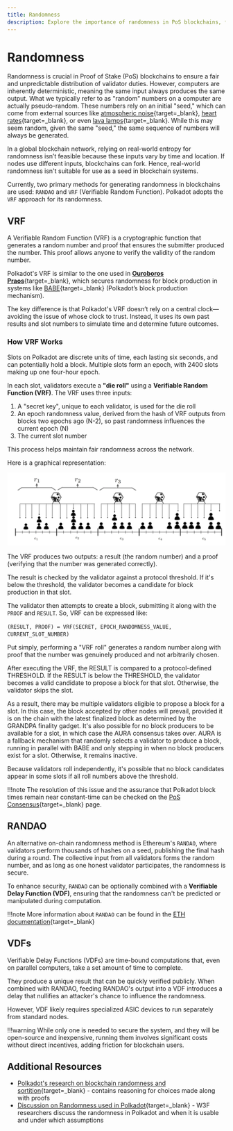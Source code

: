 ```yaml
---
title: Randomness
description: Explore the importance of randomness in PoS blockchains, focusing on Polkadot’s VRF-based approach to ensure fairness and security in validator selection.
---
```


# Randomness

Randomness is crucial in Proof of Stake (PoS) blockchains to ensure a fair and unpredictable distribution of validator duties. However, computers are inherently deterministic, meaning the same input always produces the same output. What we typically refer to as "random" numbers on a computer are actually pseudo-random. These numbers rely on an initial "seed," which can come from external sources like [atmospheric noise](https://www.random.org/randomness/){target=\_blank}, [heart rates](https://mdpi.altmetric.com/details/47574324){target=\_blank}, or even [lava lamps](https://en.wikipedia.org/wiki/Lavarand){target=\_blank}. While this may seem random, given the same "seed," the same sequence of numbers will always be generated.

In a global blockchain network, relying on real-world entropy for randomness isn’t feasible because these inputs vary by time and location. If nodes use different inputs, blockchains can fork. Hence, real-world randomness isn't suitable for use as a seed in blockchain systems.

Currently, two primary methods for generating randomness in blockchains are used: `RANDAO` and `VRF` (Verifiable Random Function). Polkadot adopts the `VRF` approach for its randomness.

## VRF

A Verifiable Random Function (VRF) is a cryptographic function that generates a random number and proof that ensures the submitter produced the number. This proof allows anyone to verify the validity of the random number.

Polkadot's VRF is similar to the one used in [**Ouroboros Praos**](https://eprint.iacr.org/2017/573.pdf){target=\_blank}, which secures randomness for block production in systems like [BABE](TODO:update-path){target=\_blank} (Polkadot’s block production mechanism). 

The key difference is that Polkadot's VRF doesn’t rely on a central clock—avoiding the issue of whose clock to trust. Instead, it uses its own past results and slot numbers to simulate time and determine future outcomes.

### How VRF Works

Slots on Polkadot are discrete units of time, each lasting six seconds, and can potentially hold a block. Multiple slots form an epoch, with 2400 slots making up one four-hour epoch.

In each slot, validators execute a **"die roll"** using a **Verifiable Random Function (VRF)**. The VRF uses three inputs:

1. A "secret key", unique to each validator, is used for the die roll
2. An epoch randomness value, derived from the hash of VRF outputs from blocks two epochs ago (N-2), so past randomness influences the current epoch (N)
3. The current slot number

This process helps maintain fair randomness across the network.

Here is a graphical representation:

![](/images/polkadot-protocol/basics/blocks-transactions-fees/randomness/slots-epochs.webp)

The VRF produces two outputs: a result (the random number) and a proof (verifying that the number was generated correctly).

The result is checked by the validator against a protocol threshold. If it's below the threshold, the validator becomes a candidate for block production in that slot. 

The validator then attempts to create a block, submitting it along with the `PROOF` and `RESULT`.
So, VRF can be expressed like:

`(RESULT, PROOF) = VRF(SECRET, EPOCH_RANDOMNESS_VALUE, CURRENT_SLOT_NUMBER)`

Put simply, performing a "VRF roll" generates a random number along with proof that the number was genuinely produced and not arbitrarily chosen.


After executing the VRF, the RESULT is compared to a protocol-defined THRESHOLD. If the RESULT is below the THRESHOLD, the validator becomes a valid candidate to propose a block for that slot. Otherwise, the validator skips the slot.

As a result, there may be multiple validators eligible to propose a block for a slot. In this case, the block accepted by other nodes will prevail, provided it is on the chain with the latest finalized block as determined by the GRANDPA finality gadget. It's also possible for no block producers to be available for a slot, in which case the AURA consensus takes over. AURA is a fallback mechanism that randomly selects a validator to produce a block, running in parallel with BABE and only stepping in when no block producers exist for a slot. Otherwise, it remains inactive.

Because validators roll independently, it's possible that no block candidates appear in some slots if all roll numbers above the threshold. 

!!!note
    The resolution of this issue and the assurance that Polkadot block times remain near constant-time can be checked on the [PoS Consensus](TODO:update-path){target=_blank} page.

## RANDAO

An alternative on-chain randomness method is Ethereum's `RANDAO`, where validators perform thousands of hashes on a seed, publishing the final hash during a round. The collective input from all validators forms the random number, and as long as one honest validator participates, the randomness is secure.

To enhance security, `RANDAO` can be optionally combined with a **Verifiable Delay Function (VDF)**, ensuring that the randomness can't be predicted or manipulated during computation.

!!!note
    More information about `RANDAO` can be found in the [ETH documentation](https://eth2book.info/capella/part2/building_blocks/randomness/){target=\_blank}

## VDFs

Verifiable Delay Functions (VDFs) are time-bound computations that, even on parallel computers, take a set amount of time to complete. 

They produce a unique result that can be quickly verified publicly. When combined with RANDAO, feeding RANDAO's output into a VDF introduces a delay that nullifies an attacker's chance to influence the randomness.

However, VDF likely requires specialized ASIC devices to run separately from standard nodes.

!!!warning 
    While only one is needed to secure the system, and they will be open-source and inexpensive, running them involves significant costs without direct incentives, adding friction for blockchain users.

## Additional Resources

- [Polkadot's research on blockchain randomness and sortition](https://research.web3.foundation/Polkadot/protocols/block-production){target=\_blank} - contains reasoning for choices made along with proofs
- [Discussion on Randomness used in Polkadot](https://github.com/use-ink/ink/issues/57){target=\_blank} - W3F researchers discuss the randomness in Polkadot and when it is usable and under which assumptions